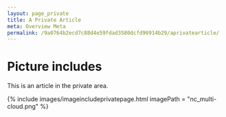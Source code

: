 ```yaml
---
layout: page_private
title: A Private Article
meta: Overview Meta
permalink: /9a0764b2ecd7c88d4e59fdad3580dcfd96914b29/aprivatearticle/
---
```


# Picture includes

This is an article in the private area.

 {% include images/imageincludeprivatepage.html imagePath = "nc_multi-cloud.png" %}





